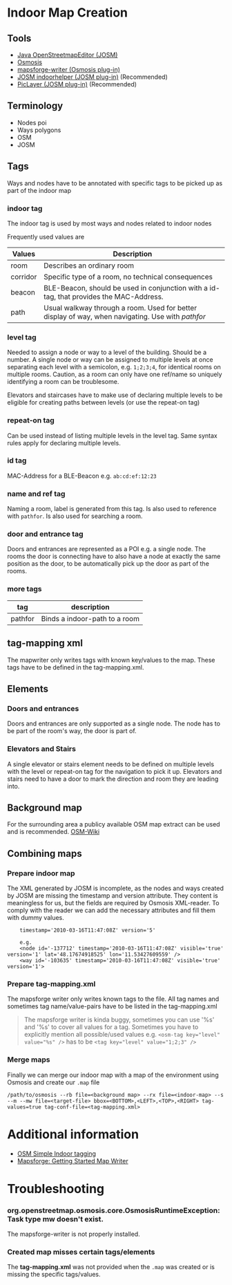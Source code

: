 # Indoor Map Creation

## Tools

* [Java OpenStreetmapEditor (JOSM)](https://josm.openstreetmap.de/)
* [Osmosis](https://wiki.openstreetmap.org/wiki/Osmosis)
* [mapsforge-writer (Osmosis plug-in)](https://mvnrepository.com/artifact/org.mapsforge/mapsforge-map-writer)
* [JOSM indoorhelper (JOSM plug-in)](https://wiki.openstreetmap.org/wiki/JOSM/Plugins/indoorhelper) (Recommended)
* [PicLayer (JOSM plug-in)](https://wiki.openstreetmap.org/wiki/JOSM/Plugins/PicLayer) (Recommended)

## Terminology

* Nodes poi
* Ways polygons
* OSM
* JOSM

## Tags

Ways and nodes have to be annotated with specific tags to be picked up as part of the indoor map

### indoor tag

The indoor tag is used by most ways and nodes related to indoor nodes

Frequently used values are

| Values | Description |
|---|---|
| room | Describes an ordinary room |
| corridor | Specific type of a room, no technical consequences |
| beacon | BLE-Beacon, should be used in conjunction with a id-tag, that provides the MAC-Address. |
| path | Usual walkway through a room. Used for better display of way, when navigating. Use with *pathfor* |

### level tag

Needed to assign a node or way to a level of the building. Should be a number. A single node or way can be assigned to multiple levels at once separating each level with a semicolon, e.g. `1;2;3;4`, for identical rooms on multiple rooms. Caution, as a room can only have one ref/name so uniquely identifying a room can be troublesome.

Elevators and staircases have to make use of declaring multiple levels to be eligible for creating paths between levels (or use the repeat-on tag)

### repeat-on tag

Can be used instead of listing multiple levels in the level tag. Same syntax rules apply for declaring multiple levels. 

### id tag

MAC-Address for a BLE-Beacon e.g. `ab:cd:ef:12:23`

### name and ref tag

Naming a room, label is generated from this tag. Is also used to reference with `pathfor`. Is also used for searching a room.

### door and entrance tag

Doors and entrances are represented as a POI e.g. a single node. The rooms the door is connecting have to also have a node at exactly the same position as the door, to be automatically pick up the door as part of the rooms.

### more tags

| tag | description |
|---|---|
| pathfor | Binds a indoor-path to a room |

## tag-mapping xml

The mapwriter only writes tags with known key/values to the map. These tags have to be defined in the tag-mapping.xml.

## Elements

### Doors and entrances

Doors and entrances are only supported as a single node. The node has to be part of the room's way, the door is part of.

### Elevators and Stairs

A single elevator or stairs element needs to be defined on multiple levels with the level or repeat-on tag for the navigation to pick it up.
Elevators and stairs need to have a door to mark the direction and room they are leading into.

## Background map

For the surrounding area a publicy available OSM map extract can be used and is recommended. [OSM-Wiki](https://wiki.openstreetmap.org/wiki/Planet.osm)

## Combining maps

### Prepare indoor map

The XML generated by JOSM is incomplete, as the nodes and ways created by JOSM are missing the timestamp and version attribute. They content is meaningless for us, but the fields are required by Osmosis XML-reader. To comply with the reader we can add the necessary attributes and fill them with dummy values.

```
    timestamp='2010-03-16T11:47:08Z' version='5'
    
    e.g.
    <node id='-137712' timestamp='2010-03-16T11:47:08Z' visible='true' version='1' lat='48.17674918525' lon='11.53427609559' />
    <way id='-103635' timestamp='2010-03-16T11:47:08Z' visible='true' version='1'>
```

### Prepare tag-mapping.xml

The mapsforge writer only writes known tags to the file. All tag names and sometimes tag name/value-pairs have to be listed in the tag-mapping.xml

> The mapsforge writer is kinda buggy, sometimes you can use '%s' and '%s' to cover all values for a tag. Sometimes you have to explicitly mention all possible/used values e.g. 
> `<osm-tag key="level" value="%s" />`
> has to be
> `<tag key="level" value="1;2;3" />`

### Merge maps

Finally we can merge our indoor map with a map of the environment using Osmosis and create our `.map` file

```
/path/to/osmosis --rb file=<background map> --rx file=<indoor-map> --s --m --mw file=<target-file> bbox=<BOTTOM>,<LEFT>,<TOP>,<RIGHT> tag-values=true tag-conf-file=<tag-mapping.xml> 
```

# Additional information

* [OSM Simple Indoor tagging](https://wiki.openstreetmap.org/wiki/Simple_Indoor_Tagging)
* [Mapsforge: Getting Started Map Writer](https://github.com/mapsforge/mapsforge/blob/master/docs/Getting-Started-Map-Writer.md)

# Troubleshooting

### org.openstreetmap.osmosis.core.OsmosisRuntimeException: Task type mw doesn't exist.

The mapsforge-writer is not properly installed.

### Created map misses certain tags/elements

The **tag-mapping.xml** was not provided when the `.map` was created or is missing the specific tags/values.